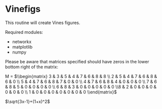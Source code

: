 # Vinefigs
This routine will create Vines figures. 

Required modules:
- networkx
- matplotlib
- numpy

Please be aware that matrices specified should have zeros in the lower bottom right of the matrix:

M = 
$\\begin{matrix} 3 & 3 & 5 & 4 & 7 & 6 & 8 & 8 \\
2 & 5 & 4 & 7 & 6 & 8 & 6 & 0 \\ 5 & 4 & 7 & 6 & 8 & 7 & 0 & 0 \\
4 & 7 & 6 & 8 & 4 & 0 & 0 & 0 \\ 7 & 6 & 8 & 5 & 0 & 0 & 0 & 0 \\
6 & 8 & 3 & 0 & 0 & 0 & 0 & 0 \\8 & 2 & 0 & 0 & 0 & 0 & 0 & 0 \\
1 & 0 & 0 & 0 & 0 & 0 & 0 & 0 \\end{matrix}$

$\sqrt{3x-1}+(1+x)^2$